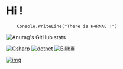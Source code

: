 # Hi ! 
```Csharp
    Console.WriteLine("There is H4RNAC !")
```
![Anurag's GitHub stats](https://github-readme-stats.vercel.app/api?username=N4RNACACC&show_icons=true&theme=tokyonight)

[![Csharp](https://img.shields.io/badge/Code-C%23-purple)](https://dotnet.microsoft.com/languages/csharp)
[![dotnet](https://img.shields.io/badge/Code-.NET-%23512DB4)](https://dotnet.microsoft.com/)
[![Bilibili](https://img.shields.io/badge/Bilibili-N4RNAC-pink?logo=bilibili)](https://space.bilibili.com/441061671)

[![img](img/118626927_p0.jpg)](https://pixiv.net/artworks/118626927)